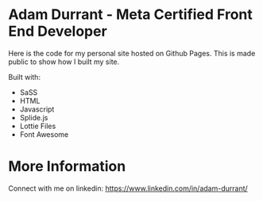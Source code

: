 # Adam Durrant - Meta Certified Front End Developer


Here is the code for my personal site hosted on Github Pages. This is made public to show how I built my site.

Built with:

- SaSS
- HTML
- Javascript
- Splide.js
- Lottie Files
- Font Awesome

# More Information

Connect with me on linkedin: https://www.linkedin.com/in/adam-durrant/
